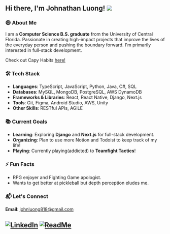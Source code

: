 ## Hi there, I'm Johnathan Luong! <img src="https://slackmojis.com/emojis/92692-wave-fast/download">

### 😄 About Me
I am a **Computer Science B.S. graduate** from the University of Central Florida. Passionate in creating high-impact projects that improve the lives of the everyday person and pushing the boundary forward. I'm primarily interested in full-stack development.

Check out Capy Habits [here!](https://capy-habit.up.railway.app/)

### 🛠️ Tech Stack
- **Languages**: TypeScript, JavaScript, Python, Java, C#, SQL
- **Databases**: MySQL, MongoDB, PostgreSQL, AWS DynamoDB
- **Frameworks & Libraries**: React, React Native, Django, Next.js
- **Tools**: Git, Figma, Android Studio, AWS, Unity
- **Other Skills**: RESTful APIs, AGILE

### 📚 Current Goals
- **Learning**: Exploring **Django** and **Next.js** for full-stack development.
- **Organizing**: Plan to use more Notion and Todoist to keep track of my life!
- **Playing**: Currently playing(addicted) to **Teamfight Tactics**! 


### ⚡ Fun Facts
- RPG enjoyer and Fighting Game apologist.
- Wants to get better at pickleball but depth perception eludes me.


### 📬 Let's Connect
**Email**: johnluong818@gmail.com

[<img alt="LinkedIn" src="https://img.shields.io/badge/LinkedIn-%230E76A8.svg?&style=for-the-badge&logo=LinkedIn&logoColor=white" />](https://linkedin.com/in/johnathanluong)
[![ReadMe](https://img.shields.io/badge/ReadMe-018EF5?logo=readme&logoColor=fff)](https://johnathanluong.github.io/react-portfolio/)
---

